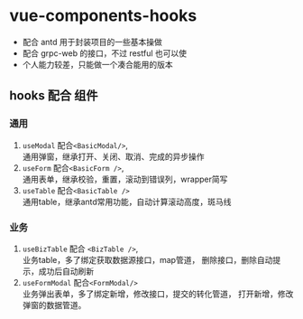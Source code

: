 # vue-components-hooks

- 配合 antd 用于封装项目的一些基本操做
- 配合 grpc-web 的接口，不过 restful 也可以使
- 个人能力较差，只能做一个凑合能用的版本

## hooks 配合 组件

### 通用

1. `useModal` 配合`<BasicModal/>`,  
   通用弹窗，继承打开、关闭、取消、完成的异步操作
2. `useForm` 配合`<BasicForm />`,  
   通用表单，继承校验，重置，滚动到错误列，wrapper简写
3. `useTable` 配合`<BasicTable />`  
   通用table，继承antd常用功能，自动计算滚动高度，斑马线

### 业务

1. `useBizTable` 配合 `<BizTable />`,  
   业务table，多了绑定获取数据源接口，map管道，
   删除接口，删除自动提示，成功后自动刷新
2. `useFormModal` 配合`<FormModal/>`  
   业务弹出表单，多了绑定新增，修改接口，提交的转化管道，
   打开新增，修改弹窗的数据管道。
